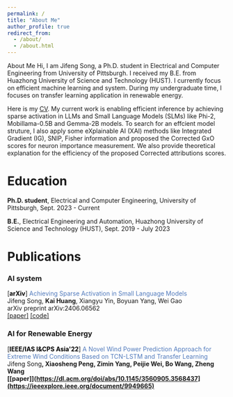 ```yaml
---
permalink: /
title: "About Me"
author_profile: true
redirect_from: 
  - /about/
  - /about.html
---
```


About Me
Hi, I am Jifeng Song, a Ph.D. student in Electrical and Computer Engineering from University of Pittsburgh. I received my B.E. from Huazhong University of Science and Technology (HUST). I currently focus on efficient machine learning and system. During my undergraduate time, I focuses on transfer learning application in renewable energy.

Here is my [CV](http://Muhusystem.github.io/files/CV_JifengSong.pdf). My current work is enabling efficient inference by achieving sparse activation in LLMs and Small Language Models (SLMs) like Phi-2, Mobillama-0.5B and Gemma-2B models. To search for an effcient model struture, I also apply some eXplainable AI (XAI) methods like Integrated Gradient (IG), SNIP, Fisher information and proposed the Corrected GxO scores for neuron importance measurement. We also provide theoretical explanation for the efficiency of the proposed Corrected attributions scores. 

Education
====
<b>Ph.D. student</b>, Electrical and Computer Engineering, University of Pittsburgh, Sept. 2023 - Current

<b>B.E.</b>, Electrical Engineering and Automation, Huazhong University of Science and Technology (HUST), Sept. 2019 - July 2023

Publications
====

### AI system

[<b><span style="color:black">arXiv</span></b>]
<span style="color:#527bbd">Achieving Sparse Activation in Small Language Models</span><br> Jifeng Song, <b>Kai Huang</b>, Xiangyu Yin, Boyuan Yang, Wei Gao <br>
arXiv preprint arXiv:2406.06562<br>
[[paper]](https://arxiv.org/pdf/2406.06562)
[[code]](https://github.com/pittisl/Sparse-Activation)

### AI for Renewable Energy
[<b><span style="color:black">IEEE/IAS I&CPS Asia'22</span></b>] 
<span style="color:#527bbd">A Novel Wind Power Prediction Approach for Extreme Wind Conditions Based on TCN-LSTM and Transfer Learning</span> <br>
</b>Jifeng Song<b>, Xiaosheng Peng, Zimin Yang, Peijie Wei, Bo Wang, Zheng Wang <br>
[[paper]](https://dl.acm.org/doi/abs/10.1145/3560905.3568437](https://ieeexplore.ieee.org/document/9949665)


